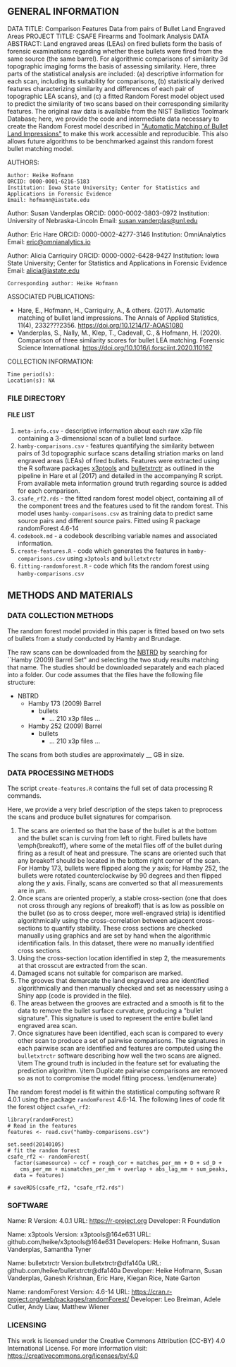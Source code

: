 ## GENERAL INFORMATION 


DATA TITLE: Comparison Features Data from pairs of Bullet Land Engraved Areas
PROJECT TITLE: CSAFE Firearms and Toolmark Analysis
DATA ABSTRACT: 
Land engraved areas (LEAs) on fired bullets form the basis of forensic examinations regarding whether these bullets were fired from the same source (the same barrel).  For algorithmic comparisons of similarity 3d topographic imaging forms the basis of assessing similarity. Here, three parts of the statistical analysis are included: 
(a) descriptive information for each scan, including its suitability for comparisons, (b) statistically derived features characterizing similarity and differences of each pair of topographic LEA scans}, and (c) a fitted Random Forest model object used to predict the similarity of two scans based on their corresponding similarity features.
The original raw data is available from the NIST Ballistics Toolmark Database; here, we provide the code and intermediate data necessary to create the Random Forest model described in ["Automatic Matching of Bullet Land Impressions"](https://doi.org/10.1214/17-aoas1080) to make this work  accessible and reproducible. This also allows future algorithms to be benchmarked against this random forest bullet matching model.

AUTHORS: 

	Author: Heike Hofmann
	ORCID: 0000-0001-6216-5183
	Institution: Iowa State University; Center for Statistics and Applications in Forensic Evidence
	Email: hofmann@iastate.edu

  Author: Susan Vanderplas
	ORCID: 0000-0002-3803-0972
	Institution: University of Nebraska-Lincoln
	Email: susan.vanderplas@unl.edu

  Author: Eric Hare
	ORCID: 0000-0002-4277-3146
	Institution: OmniAnalytics
	Email: eric@omnianalytics.io

  Author: Alicia Carriquiry
	ORCID: 0000-0002-6428-9427
	Institution: Iowa State University; Center for Statistics and Applications in Forensic Evidence
	Email: alicia@iastate.edu

	Corresponding author: Heike Hofmann

ASSOCIATED PUBLICATIONS: 

- Hare, E., Hofmann, H., Carriquiry, A., & others. (2017). Automatic matching of bullet land impressions. The Annals of Applied Statistics, 11(4), 2332???2356. https://doi.org/10.1214/17-AOAS1080
- Vanderplas, S., Nally, M., Klep, T., Cadevall, C., & Hofmann, H. (2020). Comparison of three similarity scores for bullet LEA matching. Forensic Science International. https://doi.org/10.1016/j.forsciint.2020.110167

COLLECTION INFORMATION:

	Time period(s):  
	Location(s): NA

### FILE DIRECTORY 

#### FILE LIST

1. `meta-info.csv` - descriptive information about each raw x3p file containing a 3-dimensional scan of a bullet land surface. 
2. `hamby-comparisons.csv` -  features quantifying the similarity between pairs of 3d topographic surface scans detailing striation marks on land engraved areas (LEAs) of fired bullets. Features were extracted using the R software packages [x3ptools](github.com/heike/x3ptools@164e631) and [bulletxtrctr](github.com/heike/bulletxtrctr@dfa140a) as outlined in the pipeline in Hare et al (2017) and detailed in the accompanying R script. From available meta information ground truth regarding source is added for each comparison. 
3. `csafe_rf2.rds` - the fitted random forest model object, containing all of the component trees and the features used to fit the random forest. This model uses `hamby-comparisons.csv` as training data to predict same source pairs and different source pairs. Fitted using R package randomForest 4.6-14
4. `codebook.md` - a codebook describing variable names and associated information.
5. `create-features.R` - code which generates the features in `hamby-comparisons.csv` using `x3ptools` and `bulletxtrctr`
6. `fitting-randomforest.R` - code which fits the random forest using `hamby-comparisons.csv`


## METHODS AND MATERIALS

### DATA COLLECTION METHODS 

The random forest model provided in this paper is fitted based on two sets of bullets from a study conducted by Hamby and Brundage.

The raw scans can be downloaded from the [NBTRD](https://tsapps.nist.gov/NRBTD/Studies/Search) by searching for ``Hamby (2009) Barrel Set" and selecting the two study results matching that name. The studies should be downloaded separately and each placed into a folder. Our code assumes that the files have the following file structure:

- NBTRD
    - Hamby 173 (2009) Barrel
        - bullets
            - ... 210 x3p files ...
    - Hamby 252 (2009) Barrel
        - bullets
            - ... 210 x3p files ...

The scans from both studies are approximately __ GB in size. 

### DATA PROCESSING METHODS 

The script `create-features.R` contains the full set of data processing R commands. 

Here, we provide a very brief description of the steps taken to preprocess the scans and produce bullet signatures for comparison.

1. The scans are oriented so that the base of the bullet is at the bottom and the bullet scan is curving from left to right. Fired bullets have \emph{breakoff}, where some of the metal flies off of the bullet during firing as a result of heat and pressure. The scans are oriented such that any breakoff should be located in the bottom right corner of the scan. For Hamby 173, bullets were flipped along the $y$ axis; for Hamby 252, the bullets were rotated counterclockwise by 90 degrees and then flipped along the $y$ axis. Finally, scans are converted so that all measurements are in $\mu$m.
2. Once scans are oriented properly, a stable cross-section (one that does not cross through any regions of breakoff) that is as low as possible on the bullet (so as to cross deeper, more well-engraved stria) is identified algorithmically using the cross-correlation between adjacent cross-sections to quantify stability. These cross sections are checked manually using graphics and are set by hand when the algorithmic identification fails. In this dataset, there were no manually identified cross sections.
3. Using the cross-section location identified in step 2, the measurements at that crosscut are extracted from the scan.
4. Damaged scans not suitable for comparison are marked.
5. The grooves that demarcate the land engraved area are identified algorithmically and then manually checked and set as necessary using a Shiny app (code is provided in the file).
6. The areas between the grooves are extracted and a smooth is fit to the data to remove the bullet surface curvature, producing a "bullet signature". This signature is used to represent the entire bullet land engraved area scan.
7. Once signatures have been identified, each scan is compared to every other scan to produce a set of pairwise comparisons. The signatures in each pairwise scan are identified and features are computed using the `bulletxtrctr` software describing how well the two scans are aligned.
\item The ground truth is included in the feature set for evaluating the prediction algorithm.
\item Duplicate pairwise comparisons are removed so as not to compromise the model fitting process.
\end{enumerate}


The random forest model is fit within the statistical computing software R 4.0.1 using the package `randomForest` 4.6-14. The following lines of code fit the forest object `csafe\_rf2`:

```
library(randomForest)
# Read in the features
features <- read.csv("hamby-comparisons.csv")

set.seed(20140105)
# fit the random forest
csafe_rf2 <- randomForest(
  factor(samesource) ~ ccf + rough_cor + matches_per_mm + D + sd_D +
    cms_per_mm + mismatches_per_mm + overlap + abs_lag_mm + sum_peaks,
  data = features)

# saveRDS(csafe_rf2, "csafe_rf2.rds")
```


### SOFTWARE

Name: R
Version: 4.0.1
URL: https://r-project.org
Developer: R Foundation

 
Name: x3ptools
Version: x3ptools@164e631
URL: github.com/heike/x3ptools@164e631
Developers: Heike Hofmann, Susan Vanderplas, Samantha Tyner


 
Name: bulletxtrctr
Version:bulletxtrctr@dfa140a
URL: github.com/heike/bulletxtrctr@dfa140a
Developer: Heike Hofmann, Susan Vanderplas, Ganesh Krishnan, Eric Hare, Kiegan Rice, Nate Garton

 
Name: randomForest
Version: 4.6-14
URL: https://cran.r-project.org/web/packages/randomForest/
Developer: Leo Breiman, Adele Cutler, Andy Liaw, Matthew Wiener

### LICENSING 


This work is licensed under the Creative Commons Attribution (CC-BY) 4.0 International License. 
For more information visit: [https://creativecommons.org/licenses/by/4.0 ](https://creativecommons.org/licenses/by/4.0)


